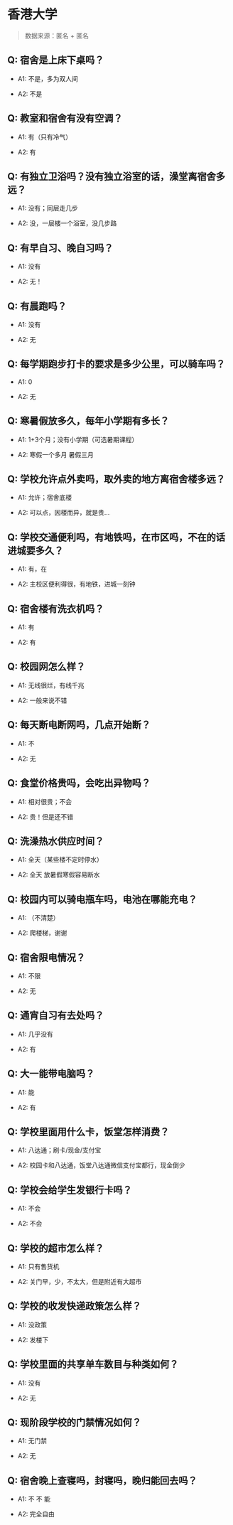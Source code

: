 # 香港大学

> 数据来源：匿名 + 匿名

## Q: 宿舍是上床下桌吗？

- A1: 不是，多为双人间

- A2: 不是

## Q: 教室和宿舍有没有空调？

- A1: 有（只有冷气）

- A2: 有

## Q: 有独立卫浴吗？没有独立浴室的话，澡堂离宿舍多远？

- A1: 没有；同层走几步

- A2: 没，一层楼一个浴室，没几步路

## Q: 有早自习、晚自习吗？

- A1: 没有

- A2: 无！

## Q: 有晨跑吗？

- A1: 没有

- A2: 无

## Q: 每学期跑步打卡的要求是多少公里，可以骑车吗？

- A1: 0

- A2: 无

## Q: 寒暑假放多久，每年小学期有多长？

- A1: 1+3个月；没有小学期（可选暑期课程）

- A2: 寒假一个多月 暑假三月

## Q: 学校允许点外卖吗，取外卖的地方离宿舍楼多远？

- A1: 允许；宿舍底楼

- A2: 可以点，因楼而异，就是贵…

## Q: 学校交通便利吗，有地铁吗，在市区吗，不在的话进城要多久？

- A1: 有，在

- A2: 主校区便利得很，有地铁，进城一刻钟

## Q: 宿舍楼有洗衣机吗？

- A1: 有

- A2: 有

## Q: 校园网怎么样？

- A1: 无线很烂，有线千兆

- A2: 一般来说不错

## Q: 每天断电断网吗，几点开始断？

- A1: 不

- A2: 无

## Q: 食堂价格贵吗，会吃出异物吗？

- A1: 相对很贵；不会

- A2: 贵！但是还不错

## Q: 洗澡热水供应时间？

- A1: 全天（某些楼不定时停水）

- A2: 全天 放暑假寒假容易断水

## Q: 校园内可以骑电瓶车吗，电池在哪能充电？

- A1: （不清楚）

- A2: 爬楼梯，谢谢

## Q: 宿舍限电情况？

- A1: 不限

- A2: 无

## Q: 通宵自习有去处吗？

- A1: 几乎没有

- A2: 有

## Q: 大一能带电脑吗？

- A1: 能

- A2: 有

## Q: 学校里面用什么卡，饭堂怎样消费？

- A1: 八达通；刷卡/现金/支付宝

- A2: 校园卡和八达通，饭堂八达通微信支付宝都行，现金倒少

## Q: 学校会给学生发银行卡吗？

- A1: 不会

- A2: 不会

## Q: 学校的超市怎么样？

- A1: 只有售货机

- A2: 关门早，少，不太大，但是附近有大超市

## Q: 学校的收发快递政策怎么样？

- A1: 没政策

- A2: 发楼下

## Q: 学校里面的共享单车数目与种类如何？

- A1: 没有

- A2: 无

## Q: 现阶段学校的门禁情况如何？

- A1: 无门禁

- A2: 无

## Q: 宿舍晚上查寝吗，封寝吗，晚归能回去吗？

- A1: 不 不 能

- A2: 完全自由

